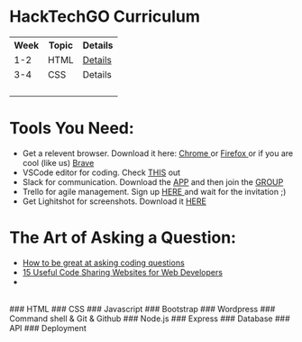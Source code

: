 # HackTechGO Curriculum


<table style="width:100%">
  <tr>
    <th>Week</th>
    <th>Topic</th>
    <th>Details</th>
  </tr>
  <tr>
    <td>1-2</td>
    <td>HTML</td>
    <td><a href="https://github.com/HackTechGO/html">Details </a></td>
  </tr>
  <tr>
    <td>3-4</td>
    <td>CSS</td>
    <td>Details</td>
  </tr>
   <tr>
    <td></td>
    <td></td>
    <td></td>
  </tr>
     <tr>
    <td></td>
    <td></td>
    <td></td>
  </tr>
     <tr>
    <td></td>
    <td></td>
    <td></td>
  </tr>
     <tr>
    <td></td>
    <td></td>
    <td></td>
  </tr>
</table>

# Tools You Need:
<ul>
  <li>
    Get a relevent browser. Download it here: <a href="https://www.google.com/chrome/">Chrome </a> or <a href="https://www.mozilla.org/en-US/firefox/new/">Firefox </a> or if you are cool (like us) <a href="https://brave.com/download/">Brave </a>
  </li>
  
  <li>
  VSCode editor for coding. Check <a href="https://github.com/HackTechGO/fundamentals/tree/master/VSCodeTips">THIS</a> out
  </li>
  
  <li>
  Slack for communication. Download the <a href="https://slack.com/intl/en-no/downloads/">APP</a> and then join the <a href="https://join.slack.com/t/hacktechgo/shared_invite/enQtNDI4MjYxMTU3NTIzLTk3Y2RjNTZiMGE5ODdmYjE3MTQ3ZjlhN2IzY2UwYTZkNmEyMmFjMmU4OTA2M2EwYWRjNjk1Yzc4MjE5NGFiZjY">GROUP</a>
  </li>
  
  <li>
    Trello for agile management. Sign up <a href="https://trello.com/">HERE </a>and wait for the invitation ;)
</li>

<li>
    Get Lighitshot for screenshots. Download it <a href="https://app.prntscr.com/en/">HERE </a>
    </li>
</ul>

# The Art of Asking a Question:
<ul>
  <li>
    <a href="https://www.evernote.com/shard/s386/u/0/sh/cfd98b48-6f78-4719-b935-9a41d1912172/33435794d51037e5942b8cc551e70b85">How to be great at asking coding questions <a>
  </li>
  <li>
        <a href="https://www.evernote.com/shard/s386/u/0/sh/d023cdb4-8bee-4f52-b41d-a215600b17fb/0d717de69a2e7b243540e2fd7a723ba4">15 Useful Code Sharing Websites for Web Developers </a>
  <li>
</ul>

</br>
### HTML
### CSS
### Javascript
### Bootstrap
### Wordpress
### Command shell & Git & Github
### Node.js
### Express
### Database
### API
### Deployment
